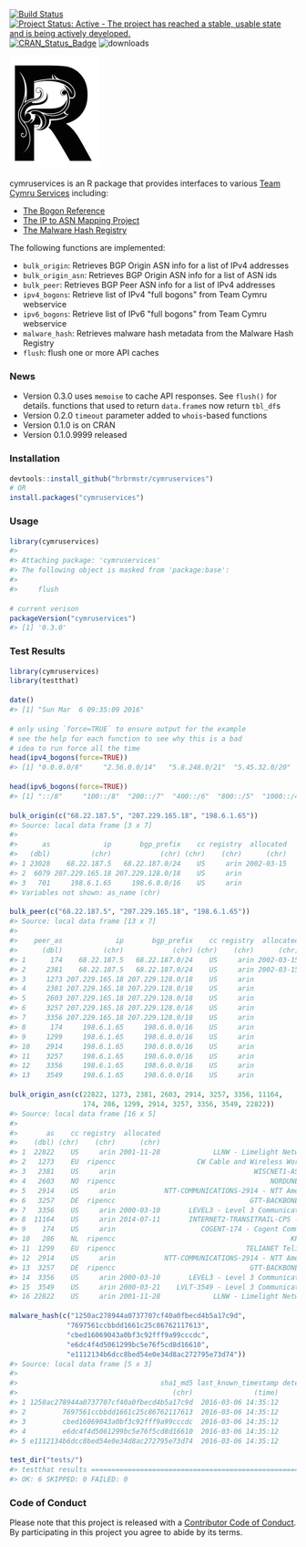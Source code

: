<!-- README.md is generated from README.Rmd. Please edit that file -->
[![Build Status](https://travis-ci.org/hrbrmstr/cymruservices.svg)](https://travis-ci.org/hrbrmstr/cymruservices) [![Project Status: Active - The project has reached a stable, usable state and is being actively developed.](http://www.repostatus.org/badges/0.1.0/active.svg)](http://www.repostatus.org/#active) [![CRAN\_Status\_Badge](http://www.r-pkg.org/badges/version/cymruservices)](http://cran.r-project.org/package=cymruservices) ![downloads](http://cranlogs.r-pkg.org/badges/grand-total/cymruservices)

![img](dragonr.jpg)

cymruservices is an R package that provides interfaces to various [Team Cymru Services](http://www.team-cymru.org/services.html) including:

-   [The Bogon Reference](http://www.team-cymru.org/bogon-reference.html)
-   [The IP to ASN Mapping Project](http://www.team-cymru.org/IP-ASN-mapping.html)
-   [The Malware Hash Registry](http://www.team-cymru.org/MHR.html)

The following functions are implemented:

-   `bulk_origin`: Retrieves BGP Origin ASN info for a list of IPv4 addresses
-   `bulk_origin_asn`: Retrieves BGP Origin ASN info for a list of ASN ids
-   `bulk_peer`: Retrieves BGP Peer ASN info for a list of IPv4 addresses
-   `ipv4_bogons`: Retrieve list of IPv4 "full bogons" from Team Cymru webservice
-   `ipv6_bogons`: Retrieve list of IPv6 "full bogons" from Team Cymru webservice
-   `malware_hash`: Retrieves malware hash metadata from the Malware Hash Registry
-   `flush`: flush one or more API caches

### News

-   Version 0.3.0 uses `memoise` to cache API responses. See `flush()` for details. functions that used to return `data.frame`s now return `tbl_df`s
-   Version 0.2.0 `timeout` parameter added to `whois`-based functions
-   Version 0.1.0 is on CRAN
-   Version 0.1.0.9999 released

### Installation

``` r
devtools::install_github("hrbrmstr/cymruservices")
# OR
install.packages("cymruservices")
```

### Usage

``` r
library(cymruservices)
#> 
#> Attaching package: 'cymruservices'
#> The following object is masked from 'package:base':
#> 
#>     flush

# current verison
packageVersion("cymruservices")
#> [1] '0.3.0'
```

### Test Results

``` r
library(cymruservices)
library(testthat)

date()
#> [1] "Sun Mar  6 09:35:09 2016"

# only using `force=TRUE` to ensure output for the example
# see the help for each function to see why this is a bad
# idea to run force all the time
head(ipv4_bogons(force=TRUE))
#> [1] "0.0.0.0/8"     "2.56.0.0/14"   "5.8.248.0/21"  "5.45.32.0/20"  "5.133.64.0/18" "5.180.0.0/14"

head(ipv6_bogons(force=TRUE))
#> [1] "::/8"     "100::/8"  "200::/7"  "400::/6"  "800::/5"  "1000::/4"

bulk_origin(c("68.22.187.5", "207.229.165.18", "198.6.1.65"))
#> Source: local data frame [3 x 7]
#> 
#>      as             ip       bgp_prefix    cc registry  allocated
#>   (dbl)          (chr)            (chr) (chr)    (chr)      (chr)
#> 1 23028    68.22.187.5   68.22.187.0/24    US     arin 2002-03-15
#> 2  6079 207.229.165.18 207.229.128.0/18    US     arin           
#> 3   701     198.6.1.65     198.6.0.0/16    US     arin           
#> Variables not shown: as_name (chr)

bulk_peer(c("68.22.187.5", "207.229.165.18", "198.6.1.65"))
#> Source: local data frame [13 x 7]
#> 
#>    peer_as             ip       bgp_prefix    cc registry  allocated                                   peer_as_name
#>      (dbl)          (chr)            (chr) (chr)    (chr)      (chr)                                          (chr)
#> 1      174    68.22.187.5   68.22.187.0/24    US     arin 2002-03-15          COGENT-174 - Cogent Communications,US
#> 2     2381    68.22.187.5   68.22.187.0/24    US     arin 2002-03-15                       WISCNET1-AS - WiscNet,US
#> 3     1273 207.229.165.18 207.229.128.0/18    US     arin                    CW Cable and Wireless Worldwide plc,GB
#> 4     2381 207.229.165.18 207.229.128.0/18    US     arin                                  WISCNET1-AS - WiscNet,US
#> 5     2603 207.229.165.18 207.229.128.0/18    US     arin                                      NORDUNET NORDUnet,NO
#> 6     3257 207.229.165.18 207.229.128.0/18    US     arin                                 GTT-BACKBONE Tinet Spa,DE
#> 7     3356 207.229.165.18 207.229.128.0/18    US     arin                  LEVEL3 - Level 3 Communications, Inc.,US
#> 8      174     198.6.1.65     198.6.0.0/16    US     arin                     COGENT-174 - Cogent Communications,US
#> 9     1299     198.6.1.65     198.6.0.0/16    US     arin                                TELIANET TeliaSonera AB,SE
#> 10    2914     198.6.1.65     198.6.0.0/16    US     arin            NTT-COMMUNICATIONS-2914 - NTT America, Inc.,US
#> 11    3257     198.6.1.65     198.6.0.0/16    US     arin                                 GTT-BACKBONE Tinet Spa,DE
#> 12    3356     198.6.1.65     198.6.0.0/16    US     arin                  LEVEL3 - Level 3 Communications, Inc.,US
#> 13    3549     198.6.1.65     198.6.0.0/16    US     arin               LVLT-3549 - Level 3 Communications, Inc.,US

bulk_origin_asn(c(22822, 1273, 2381, 2603, 2914, 3257, 3356, 11164,
                  174, 286, 1299, 2914, 3257, 3356, 3549, 22822))
#> Source: local data frame [16 x 5]
#> 
#>       as    cc registry  allocated                                        as_name
#>    (dbl) (chr)    (chr)      (chr)                                          (chr)
#> 1  22822    US     arin 2001-11-28             LLNW - Limelight Networks, Inc.,US
#> 2   1273    EU  ripencc                    CW Cable and Wireless Worldwide plc,GB
#> 3   2381    US     arin                                  WISCNET1-AS - WiscNet,US
#> 4   2603    NO  ripencc                                      NORDUNET NORDUnet,NO
#> 5   2914    US     arin            NTT-COMMUNICATIONS-2914 - NTT America, Inc.,US
#> 6   3257    DE  ripencc                                 GTT-BACKBONE Tinet Spa,DE
#> 7   3356    US     arin 2000-03-10       LEVEL3 - Level 3 Communications, Inc.,US
#> 8  11164    US     arin 2014-07-11       INTERNET2-TRANSITRAIL-CPS - Internet2,US
#> 9    174    US     arin                     COGENT-174 - Cogent Communications,US
#> 10   286    NL  ripencc                                           KPN KPN B.V.,NL
#> 11  1299    EU  ripencc                                TELIANET TeliaSonera AB,SE
#> 12  2914    US     arin            NTT-COMMUNICATIONS-2914 - NTT America, Inc.,US
#> 13  3257    DE  ripencc                                 GTT-BACKBONE Tinet Spa,DE
#> 14  3356    US     arin 2000-03-10       LEVEL3 - Level 3 Communications, Inc.,US
#> 15  3549    US     arin 2000-03-21    LVLT-3549 - Level 3 Communications, Inc.,US
#> 16 22822    US     arin 2001-11-28             LLNW - Limelight Networks, Inc.,US

malware_hash(c("1250ac278944a0737707cf40a0fbecd4b5a17c9d",
              "7697561ccbbdd1661c25c86762117613",
              "cbed16069043a0bf3c92fff9a99cccdc",
              "e6dc4f4d5061299bc5e76f5cd8d16610",
              "e1112134b6dcc8bed54e0e34d8ac272795e73d74"))
#> Source: local data frame [5 x 3]
#> 
#>                                   sha1_md5 last_known_timestamp detection_pct
#>                                      (chr)               (time)         (dbl)
#> 1 1250ac278944a0737707cf40a0fbecd4b5a17c9d  2016-03-06 14:35:12            NA
#> 2         7697561ccbbdd1661c25c86762117613  2016-03-06 14:35:12            NA
#> 3         cbed16069043a0bf3c92fff9a99cccdc  2016-03-06 14:35:12            NA
#> 4         e6dc4f4d5061299bc5e76f5cd8d16610  2016-03-06 14:35:12            NA
#> 5 e1112134b6dcc8bed54e0e34d8ac272795e73d74  2016-03-06 14:35:12            NA

test_dir("tests/")
#> testthat results ========================================================================================================
#> OK: 6 SKIPPED: 0 FAILED: 0
```

### Code of Conduct

Please note that this project is released with a [Contributor Code of Conduct](CONDUCT.md). By participating in this project you agree to abide by its terms.
